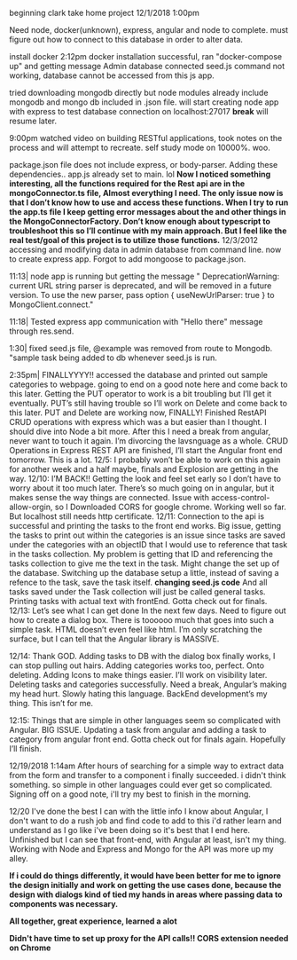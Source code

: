beginning clark take home project 12/1/2018 1:00pm 

Need node, docker(unknown), express, angular and node to complete. 
must figure out how to connect to this database in order to alter data. 

install docker 2:12pm 
docker installation successful, ran "docker-compose up" and getting message Admin database connected
seed.js command not working, database cannot be accessed from this js app. 

tried downloading mongodb directly but node modules already include mongodb 
and mongo db included in .json file. 
will start creating node app with express to test database connection on localhost:27017
**break** will resume later. 

9:00pm
watched video on building RESTful applications, took notes on the process and will attempt to 
recreate. 
self study mode on 10000%. woo. 

package.json file does not include express, or body-parser. 
Adding these dependencies.. 
app.js already set to main. lol
**Now I noticed something interesting, all the functions required for the Rest api are in the mongoConnector.ts file, Almost everything I need. The only issue now is that I don’t know how to use and access these functions. When I try to run the app.ts file I keep getting error messages about the <promise> and other things in the MongoConnectorFactory. Don’t know enough about typescript to troubleshoot this so I’ll continue with my main approach. But I feel like the real test/goal of this project is to utilize those functions.**
12/3/2012
accessing and modifying data in admin database from command line. 
now to create express app. 
Forgot to add mongoose to package.json. 

11:13| node app is running but getting the message " DeprecationWarning: current URL string parser is deprecated, and will be removed in a future version. To use the new parser, pass option { useNewUrlParser: true } to MongoClient.connect."

11:18| Tested express app communication with "Hello there" message through res.send. 

1:30| fixed seed.js file, @example was removed from route to Mongodb. "sample task being added to db whenever seed.js is run. 

2:35pm| FINALLYYYY!! accessed the database and printed out sample categories to webpage. going to end on a good note here and come back to this later. 
Getting the PUT operator to work is a bit troubling but I’ll get it eventually. 
PUT’s still having trouble so I’ll work on Delete and come back to this later.
PUT and Delete are working now, FINALLY! 
Finished RestAPI CRUD operations with express which was a but easier than I thought. I should dive into Node a bit more. 
After this I need a break from angular, never want to touch it again. I’m divorcing the lavsnguage as a whole. 
CRUD Operations in Express REST API are finished, I’ll start the Angular front end tomorrow.
This is a lot.
12/5: I probably won’t be able to work on this again for another week and a half maybe, finals and Explosion are getting in the way. 
12/10: I’M BACK!! 
Getting the look and feel set early so I don’t have to worry about it too much later. 
There’s so much going on in angular, but it makes sense the way things are connected. 
Issue with access-control-allow-orgin, so I Downloaded CORS for google chrome. Working well so far. But localhost still needs http certificate.
12/11: Connection to the api is successful and printing the tasks to the front end works. Big issue, getting the tasks to print out within the categories is an issue since tasks are saved under the categories with an objectID that I would use to reference that task in the tasks collection. My problem is getting that ID and referencing the tasks collection to give me the text in the task. Might change the set up of the database. 
Switching up the database setup a little, instead of saving a refence to the task, save the task itself. **changing seed.js code** 
And all tasks saved under the Task collection will just be called general tasks. 
Printing tasks with actual text with frontEnd.
Gotta check out for finals. 
12/13: 
Let’s see what I can get done In the next few days. Need to figure out how to create a dialog box. 
There is toooooo much that goes into such a simple task. HTML doesn’t even feel like html. 
I’m only scratching the surface, but I can tell that the Angular library is MASSIVE. 

12/14: 
Thank GOD. Adding tasks to DB with the dialog box finally works, I can stop pulling out hairs. 
Adding categories works too, perfect. Onto deleting. 
Adding Icons to make things easier. I’ll work on visibility later. 
Deleting tasks and categories successfully. Need a break, Angular’s making my head hurt. Slowly hating this language. BackEnd development’s my thing. This isn’t for me.

12:15: 
Things that are simple in other languages seem so complicated with Angular.
BIG ISSUE. Updating a task from angular and adding a task to category from angular front end. 
Gotta check out for finals again. Hopefully I’ll finish. 

12/19/2018 1:14am After hours of searching for a simple way to extract data from the form and transfer to a component i finally succeeded. i didn't think something. so simple in other languages could ever get so complicated. Signing off on  a good note, i'll try my best to finish in the morning.

12/20 
I've done the best I can with the little info I know about Angular, I don't want to do a rush job and find code to add to this i'd rather learn and understand as I go like i've been doing so it's best that I end here. Unfinished but I can see that front-end, with Angular at least, isn't my thing. Working with Node and Express and Mongo for the API was more up my alley. 

**If i could do things differently, it would have been better for me to ignore the design initially and work on getting the use cases done, because the design with dialogs kind of tied my hands in areas where passing data to components was necessary.**

**All together, great experience, learned a alot**

**Didn't have time to set up proxy for the API calls!! CORS extension needed on Chrome**